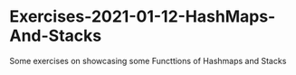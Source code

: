 # Exercises-2021-01-12-HashMaps-And-Stacks
Some exercises on showcasing some Functtions of Hashmaps and Stacks
